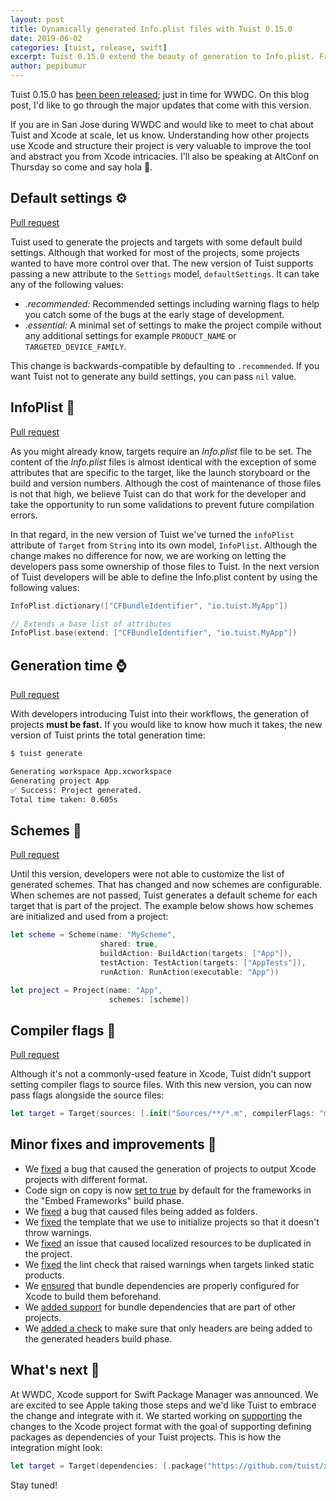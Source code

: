 ```yaml
---
layout: post
title: Dynamically generated Info.plist files with Tuist 0.15.0
date: 2019-06-02
categories: [tuist, release, swift]
excerpt: Tuist 0.15.0 extend the beauty of generation to Info.plist. From this version on you'll be able to define the build settings as part of your manfest and let Tuist infer the default values for you. Furthermore, we extended the API to support customizing the generation of default build settings in your projects and targets, added the generation time to the 'tuist generate' command, and added support for defining custom schemes.
author: pepibumur
---
```


Tuist 0.15.0 has [been been released](https://github.com/tuist/tuist/releases/tag/0.15.0); just in time for WWDC. On this blog post, I'd like to go through the major updates that come with this version.

If you are in San Jose during WWDC and would like to meet to chat about Tuist and Xcode at scale, let us know. Understanding how other projects use Xcode and structure their project is very valuable to improve the tool and abstract you from Xcode intricacies. I'll also be speaking at AltConf on Thursday so come and say hola 👋.

## Default settings ⚙️

[Pull request](https://github.com/tuist/tuist/pull/373)

Tuist used to generate the projects and targets with some default build settings. Although that worked for most of the projects, some projects wanted to have more control over that. The new version of Tuist supports passing a new attribute to the `Settings` model, `defaultSettings`. It can take any of the following values:

- _.recommended:_ Recommended settings including warning flags to help you catch some of the bugs at the early stage of development.
- _.essential:_ A minimal set of settings to make the project compile without any additional settings for example `PRODUCT_NAME` or `TARGETED_DEVICE_FAMILY`.

This change is backwards-compatible by defaulting to `.recommended`. If you want Tuist not to generate any build settings, you can pass `nil` value.

## InfoPlist 📝

[Pull request](https://github.com/tuist/tuist/pull/378)

As you might already know, targets require an _Info.plist_ file to be set. The content of the _Info.plist_ files is almost identical with the exception of some attributes that are specific to the target, like the launch storyboard or the build and version numbers. Although the cost of maintenance of those files is not that high, we believe Tuist can do that work for the developer and take the opportunity to run some validations to prevent future compilation errors.

In that regard, in the new version of Tuist we've turned the `infoPlist` attribute of `Target` from `String` into its own model, `InfoPlist`. Although the change makes no difference for now, we are working on letting the developers pass some ownership of those files to Tuist. In the next version of Tuist developers will be able to define the Info.plist content by using the following values:

```swift
InfoPlist.dictionary(["CFBundleIdentifier", "io.tuist.MyApp"])

// Extends a base list of attributes
InfoPlist.base(extend: ["CFBundleIdentifier", "io.tuist.MyApp"])
```

## Generation time ⌚️

[Pull request](https://github.com/tuist/tuist/pull/335)

With developers introducing Tuist into their workflows, the generation of projects **must be fast.** If you would like to know how much it takes, the new version of Tuist prints the total generation time:

```bash
$ tuist generate

Generating workspace App.xcworkspace
Generating project App
✅ Success: Project generated.
Total time taken: 0.605s
```

## Schemes 📱

[Pull request](https://github.com/tuist/tuist/pull/336)

Until this version, developers were not able to customize the list of generated schemes. That has changed and now schemes are configurable. When schemes are not passed, Tuist generates a default scheme for each target that is part of the project. The example below shows how schemes are initialized and used from a project:

```swift
let scheme = Scheme(name: "MyScheme",
                    shared: true,
                    buildAction: BuildAction(targets: ["App"]),
                    testAction: TestAction(targets: ["AppTests"]),
                    runAction: RunAction(executable: "App"))

let project = Project(name: "App",
                      schemes: [scheme])
```

## Compiler flags 🚩

[Pull request](https://github.com/tuist/tuist/pull/386)

Although it's not a commonly-used feature in Xcode, Tuist didn't support setting compiler flags to source files. With this new version, you can now pass flags alongside the source files:

```swift
let target = Target(sources: [.init("Sources/**/*.m", compilerFlags: "my flag")])
```

## Minor fixes and improvements 🧪

- We [fixed](https://github.com/tuist/tuist/pull/357) a bug that caused the generation of projects to output Xcode projects with different format.
- Code sign on copy is now [set to true](https://github.com/tuist/tuist/pull/333) by default for the frameworks in the "Embed Frameworks" build phase.
- We [fixed](https://github.com/tuist/tuist/pull/338) a bug that caused files being added as folders.
- We [fixed](https://github.com/tuist/tuist/pull/339) the template that we use to initialize projects so that it doesn't throw warnings.
- We [fixed](https://github.com/tuist/tuist/pull/363) an issue that caused localized resources to be duplicated in the project.
- We [fixed](https://github.com/tuist/tuist/pull/360) the lint check that raised warnings when targets linked static products.
- We [ensured](https://github.com/tuist/tuist/pull/374) that bundle dependencies are properly configured for Xcode to build them beforehand.
- We [added support](https://github.com/tuist/tuist/pull/348) for bundle dependencies that are part of other projects.
- We [added a check](https://github.com/tuist/tuist/pull/356) to make sure that only headers are being added to the generated headers build phase.

## What's next 🤔

At WWDC, Xcode support for Swift Package Manager was announced. We are excited to see Apple taking those steps and we'd like Tuist to embrace the change and integrate with it. We started working on [supporting](https://github.com/tuist/xcodeproj/pull/439) the changes to the Xcode project format with the goal of supporting defining packages as dependencies of your Tuist projects. This is how the integration might look:

```swift
let target = Target(dependencies: [.package("https://github.com/tuist/xcodeproj", .exact("1.2.3"))])
```

Stay tuned!
